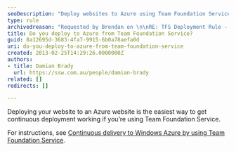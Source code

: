 ```yaml
---
seoDescription: "Deploy websites to Azure using Team Foundation Service and achieve continuous deployment with ease."
type: rule
archivedreason: "Requested by Brendan on \n\nRE: TFS Deployment Rule - Does anyone follow this rule"
title: Do you deploy to Azure from Team Foundation Service?
guid: 8a12695d-3683-4fa7-9915-6b0a78aefa0d
uri: do-you-deploy-to-azure-from-team-foundation-service
created: 2013-02-25T14:29:26.0000000Z
authors:
- title: Damian Brady
  url: https://ssw.com.au/people/damian-brady
related: []
redirects: []

---
```


Deploying your website to an Azure website is the easiest way to get continuous deployment working if you’re using Team Foundation Service.

<!--endintro-->

For instructions, see     [Continuous delivery to Windows Azure by using Team Foundation Service](http&#58;//www.windowsazure.com/en-us/develop/net/common-tasks/publishing-with-tfs/).

